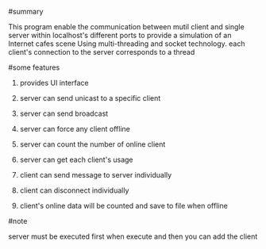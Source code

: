 #summary

This program enable the communication between mutil client and single server within localhost's different ports to provide a simulation of an Internet cafes scene
Using multi-threading and socket technology. each client's connection to the server corresponds to a thread


#some features

1. provides UI interface

2. server can send unicast to a specific client

3. server can send broadcast

4. server can force any client offline

5. server can count the number of online client

6. server can get each client's usage

7. client can send message to server individually

8. client can disconnect individually

9. client's online data will be counted and save to file when offline


#note

server must be executed first when execute and then you can add the client 
